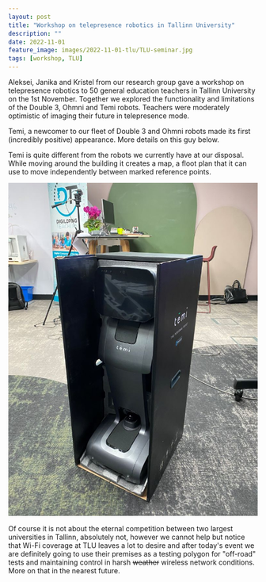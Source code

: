 ```yaml
---
layout: post
title: "Workshop on telepresence robotics in Tallinn University"
description: ""
date: 2022-11-01
feature_image: images/2022-11-01-tlu/TLU-seminar.jpg
tags: [workshop, TLU]
---
```


Aleksei, Janika and Kristel from our research group gave a workshop on telepresence robotics to 50 general education teachers in Tallinn University on the 1st November. Together we explored the functionality and limitations of the Double 3, Ohmni and Temi robots. Teachers were moderately optimistic of imaging their future in telepresence mode.

Temi, a newcomer to our fleet of Double 3 and Ohmni robots made its first (incredibly positive) appearance. More details on this guy below.

<!--more-->

Temi is quite different from the robots we currently have at our disposal. While moving around the building it creates a map, a floot plan that it can use to move independently between marked reference points.

![Temi robot](/images/2022-11-01-tlu/temi.jpg)

Of course it is not about the eternal competition between two largest universities in Tallinn, absolutely not, however we cannot help but notice that Wi-Fi coverage at TLU leaves a lot to desire and after today's event we are definitely going to use their premises as a testing polygon for "off-road" tests and maintaining control in harsh ~~weather~~ wireless network conditions. More on that in the nearest future.


<!-- [[Official page of the event](https://www.tlu.ee/404.html)] -->